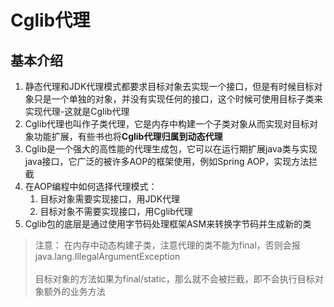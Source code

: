 # Cglib代理
## 基本介绍
1. 静态代理和JDK代理模式都要求目标对象去实现一个接口，但是有时候目标对象只是一个单独的对象，并没有实现任何的接口，这个时候可使用目标子类来实现代理-这就是Cglib代理
2. Cglib代理也叫作子类代理，它是内存中构建一个子类对象从而实现对目标对象功能扩展，有些书也将**Cglib代理归属到动态代理**
3. Cglib是一个强大的高性能的代理生成包，它可以在运行期扩展java类与实现java接口，它广泛的被许多AOP的框架使用，例如Spring AOP，实现方法拦截
4. 在AOP编程中如何选择代理模式：
	1. 目标对象需要实现接口，用JDK代理
	2. 目标对象不需要实现接口，用Cglib代理
5. Cglib包的底层是通过使用字节码处理框架ASM来转换字节码并生成新的类


> 注意： 在内存中动态构建子类，注意代理的类不能为final，否则会报 java.lang.IllegalArgumentException<br/><br/>
目标对象的方法如果为final/static，那么就不会被拦截，即不会执行目标对象额外的业务方法